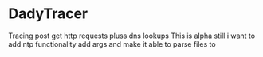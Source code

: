 # DadyTracer
Tracing post get http requests pluss dns lookups 
This is alpha still i want to add ntp functionality add args and make it able to parse files to 
